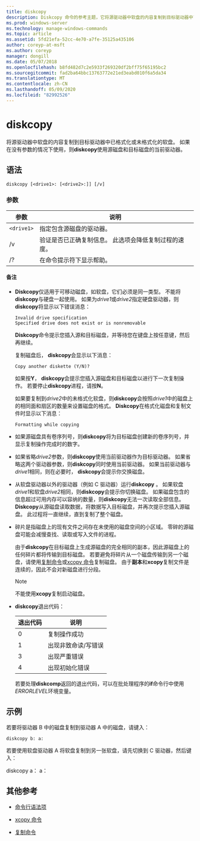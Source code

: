 ```yaml
---
title: diskcopy
description: Diskcopy 命令的参考主题，它将源驱动器中软盘的内容复制到目标驱动器中已格式化或未格式化的软盘。
ms.prod: windows-server
ms.technology: manage-windows-commands
ms.topic: article
ms.assetid: 5fd21efa-52cc-4e70-a7fe-35125a435106
author: coreyp-at-msft
ms.author: coreyp
manager: dongill
ms.date: 05/07/2018
ms.openlocfilehash: b8fd482d7c2e5933f269320df2bff75f65195bc2
ms.sourcegitcommit: fad2ba64bbc13763772e21ed3eabd010f6a5da34
ms.translationtype: MT
ms.contentlocale: zh-CN
ms.lasthandoff: 05/09/2020
ms.locfileid: "82992526"
---
```

# <a name="diskcopy"></a>diskcopy

将源驱动器中软盘的内容复制到目标驱动器中已格式化或未格式化的软盘。 如果在没有参数的情况下使用，则**diskcopy**使用源磁盘和目标磁盘的当前驱动器。

## <a name="syntax"></a>语法

```
diskcopy [<drive1>: [<drive2>:]] [/v]
```

### <a name="parameters"></a>参数

| 参数 | 说明 |
| --------- | ----------- |
| `<drive1>` | 指定包含源磁盘的驱动器。 |
| /v | 验证是否已正确复制信息。 此选项会降低复制过程的速度。 |
| /? | 在命令提示符下显示帮助。 |

#### <a name="remarks"></a>备注

- **Diskcopy**仅适用于可移动磁盘，如软盘，它们必须是同一类型。 不能将**diskcopy**与硬盘一起使用。 如果为*drive1*或*drive2*指定硬盘驱动器，则**diskcopy**将显示以下错误消息：

    ```
    Invalid drive specification
    Specified drive does not exist or is nonremovable
    ```

    **Diskcopy**命令提示您插入源和目标磁盘，并等待您在键盘上按任意键，然后再继续。

    复制磁盘后， **diskcopy**会显示以下消息：

    ```
    Copy another diskette (Y/N)?
    ```

    如果按**Y**， **diskcopy**会提示您插入源磁盘和目标磁盘以进行下一次复制操作。 若要停止**diskcopy**进程，请按**N**。

    如果要复制到*drive2*中的未格式化软盘，则**diskcopy**会按照*drive1*中的磁盘上的相同面和扇区的数量来设置磁盘的格式。 **Diskcopy**在格式化磁盘和复制文件时显示以下消息：

    ```
    Formatting while copying
    ```

- 如果源磁盘具有卷序列号，则**diskcopy**将为目标磁盘创建新的卷序列号，并显示复制操作完成时的数字。

- 如果省略*drive2*参数，则**diskcopy**使用当前驱动器作为目标驱动器。 如果省略这两个驱动器参数，则**diskcopy**同时使用当前驱动器。 如果当前驱动器与*drive1*相同，则在必要时， **diskcopy**会提示你交换磁盘。

- 从软盘驱动器以外的驱动器（例如 C 驱动器）运行**diskcopy** 。 如果软盘*drive1*和软盘*drive2*相同，则**diskcopy**会提示你切换磁盘。 如果磁盘包含的信息超过可用内存可以容纳的数量，则**diskcopy**无法一次读取全部信息。 **Diskcopy**从源磁盘读取数据，将数据写入目标磁盘，并再次提示您插入源磁盘。 此过程将一直继续，直到复制了整个磁盘。

- 碎片是指磁盘上的现有文件之间存在未使用的磁盘空间的小区域。 零碎的源磁盘可能会减慢查找、读取或写入文件的进程。

    由于**diskcopy**在目标磁盘上生成源磁盘的完全相同的副本，因此源磁盘上的任何碎片都将传输到目标磁盘。 若要避免将碎片从一个磁盘传输到另一个磁盘，请使用[复制命令](copy.md)或[xcopy 命令](xcopy.md)复制磁盘。 由于**副本**和**xcopy**复制文件是连续的，因此不会对新磁盘进行分段。

    > [!NOTE]
    > 不能使用**xcopy**复制启动磁盘。

- **diskcopy**退出代码：

    | 退出代码 | 说明 |
    | --------- | ----------- |
    | 0 | 复制操作成功 |
    | 1 | 出现非致命读/写错误 |
    | 3 | 出现严重错误 |
    | 4 | 出现初始化错误 |

    若要处理**diskcomp**返回的退出代码，可以在批处理程序的**if**命令行中使用*ERRORLEVEL*环境变量。

## <a name="examples"></a>示例

若要将驱动器 B 中的磁盘复制到驱动器 A 中的磁盘，请键入：

```
diskcopy b: a:
```

若要使用软盘驱动器 A 将软盘复制到另一张软盘，请先切换到 C 驱动器，然后键入：

diskcopy a： a：

## <a name="additional-references"></a>其他参考

- [命令行语法项](command-line-syntax-key.md)

- [xcopy 命令](xcopy.md)

- [复制命令](copy.md)
